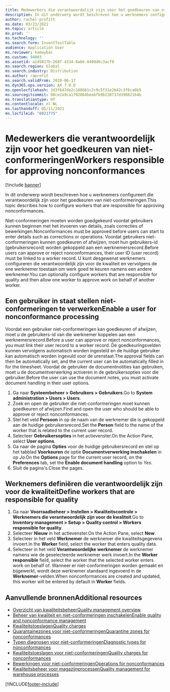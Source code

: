 ```yaml
---
title: Medewerkers die verantwoordelijk zijn voor het goedkeuren van niet-conformeringen
description: In dit onderwerp wordt beschreven hoe u werknemers configureert die verantwoordelijk zijn voor het goedkeuren van niet-conformeringen.
author: rachel-profitt
ms.date: 03/23/2021
ms.topic: article
ms.prod: ''
ms.technology: ''
ms.search.form: InventTestTable
audience: Application User
ms.reviewer: kamaybac
ms.custom: 94003
ms.assetid: a1d9417b-268f-4334-8ab6-8499d6c3acf0
ms.search.region: Global
ms.search.industry: Distribution
ms.author: raprofit
ms.search.validFrom: 2020-06-17
ms.dyn365.ops.version: AX 7.0.0
ms.openlocfilehash: 2d3f647de2c188661c2c9c5f31e2642c3f8ca0b5
ms.sourcegitcommit: 08ce2a9ca1f02064beabfb9b228717d39882164b
ms.translationtype: HT
ms.contentlocale: nl-NL
ms.lasthandoff: 05/11/2021
ms.locfileid: "6021775"
---
```

# <a name="workers-responsible-for-approving-nonconformances"></a><span data-ttu-id="83cb1-103">Medewerkers die verantwoordelijk zijn voor het goedkeuren van niet-conformeringen</span><span class="sxs-lookup"><span data-stu-id="83cb1-103">Workers responsible for approving nonconformances</span></span>

[!include [banner](../includes/banner.md)]

<span data-ttu-id="83cb1-104">In dit onderwerp wordt beschreven hoe u werknemers configureert die verantwoordelijk zijn voor het goedkeuren van niet-conformeringen.</span><span class="sxs-lookup"><span data-stu-id="83cb1-104">This topic describes how to configure workers that are responsible for approving nonconformances.</span></span>

<span data-ttu-id="83cb1-105">Niet-conformeringen moeten worden goedgekeurd voordat gebruikers kunnen beginnen met het invoeren van details, zoals correcties of bewerkingen.</span><span class="sxs-lookup"><span data-stu-id="83cb1-105">Nonconformances must be approved before users can start to enter details such as corrections or operations.</span></span> <span data-ttu-id="83cb1-106">Voordat gebruikers niet-conformeringen kunnen goedkeuren of afwijzen, moet hun gebruikers-id (gebruikersrecord) worden gekoppeld aan een werknemersrecord.</span><span class="sxs-lookup"><span data-stu-id="83cb1-106">Before users can approve or reject nonconformances, their user ID (user record) must be linked to a worker record.</span></span> <span data-ttu-id="83cb1-107">U kunt desgewenst werknemers configureren die verantwoordelijk zijn voor de kwaliteit en vervolgens de ene werknemer toestaan om werk goed te keuren namens een andere werknemer.</span><span class="sxs-lookup"><span data-stu-id="83cb1-107">You can optionally configure workers that are responsible for quality and then allow one worker to approve work on behalf of another worker.</span></span>

## <a name="enable-a-user-for-nonconformance-processing"></a><span data-ttu-id="83cb1-108">Een gebruiker in staat stellen niet-conformeringen te verwerken</span><span class="sxs-lookup"><span data-stu-id="83cb1-108">Enable a user for nonconformance processing</span></span>

<span data-ttu-id="83cb1-109">Voordat een gebruiker niet-conformeringen kan goedkeuren of afwijzen, moet u de gebruikers-id van die werknemer koppelen aan een werknemersrecord.</span><span class="sxs-lookup"><span data-stu-id="83cb1-109">Before a user can approve or reject nonconformances, you must link their user record to a worker record.</span></span> <span data-ttu-id="83cb1-110">De goedkeuringsvelden kunnen vervolgens automatisch worden ingesteld en de huidige gebruiker kan automatisch worden ingevuld voor de urenstaat.</span><span class="sxs-lookup"><span data-stu-id="83cb1-110">The approval fields can then be automatically set, and the current user can be automatically filled in for the timesheet.</span></span> <span data-ttu-id="83cb1-111">Voordat de gebruiker de documentnotities kan gebruiken, moet u de documentverwerking activeren in de gebruikersopties voor die gebruiker.</span><span class="sxs-lookup"><span data-stu-id="83cb1-111">Before the user can use the document notes, you must activate document handling in their user options.</span></span>

1. <span data-ttu-id="83cb1-112">Ga naar **Systeembeheer \> Gebruikers \> Gebruikers**.</span><span class="sxs-lookup"><span data-stu-id="83cb1-112">Go to **System administration \> Users \> Users**.</span></span>
1. <span data-ttu-id="83cb1-113">Zoek en open de gebruiker die niet-conformeringen moet kunnen goedkeuren of afwijzen.</span><span class="sxs-lookup"><span data-stu-id="83cb1-113">Find and open the user who should be able to approve or reject nonconformances.</span></span>
1. <span data-ttu-id="83cb1-114">Stel het veld **Persoon** in op de naam van de werknemer die is gekoppeld aan de huidige gebruikersrecord.</span><span class="sxs-lookup"><span data-stu-id="83cb1-114">Set the **Person** field to the name of the worker that is related to the current user record.</span></span>
1. <span data-ttu-id="83cb1-115">Selecteer **Gebruikersopties** in het actievenster.</span><span class="sxs-lookup"><span data-stu-id="83cb1-115">On the Action Pane, select **User options**.</span></span>
1. <span data-ttu-id="83cb1-116">Ga naar de pagina **Opties** voor de huidige gebruikersrecord en stel op het tabblad **Voorkeuren** de optie **Documentverwerking inschakelen** in op *Ja*.</span><span class="sxs-lookup"><span data-stu-id="83cb1-116">On the **Options** page for the current user record, on the **Preferences** tab, set the **Enable document handling** option to *Yes*.</span></span>
1. <span data-ttu-id="83cb1-117">Sluit de pagina's.</span><span class="sxs-lookup"><span data-stu-id="83cb1-117">Close the pages.</span></span>

## <a name="define-workers-that-are-responsible-for-quality"></a><span data-ttu-id="83cb1-118">Werknemers definiëren die verantwoordelijk zijn voor de kwaliteit</span><span class="sxs-lookup"><span data-stu-id="83cb1-118">Define workers that are responsible for quality</span></span>

1. <span data-ttu-id="83cb1-119">Ga naar **Voorraadbeheer \> Instellen \> Kwaliteitscontrole \> Werknemers die verantwoordelijk zijn voor de kwaliteit**.</span><span class="sxs-lookup"><span data-stu-id="83cb1-119">Go to **Inventory management \> Setup \> Quality control \> Workers responsible for quality**.</span></span>
2. <span data-ttu-id="83cb1-120">Selecteer **Nieuw** in het actievenster.</span><span class="sxs-lookup"><span data-stu-id="83cb1-120">On the Action Pane, select **New**.</span></span>
3. <span data-ttu-id="83cb1-121">Selecteer in het veld **Werknemer** de werknemer die kwaliteitsgegevens invoert.</span><span class="sxs-lookup"><span data-stu-id="83cb1-121">In the **Worker** field, select the worker that enters quality data.</span></span>
4. <span data-ttu-id="83cb1-122">Selecteer in het veld **Verantwoordelijke werknemer** de werknemer namens wie de geselecteerde werknemer werk invoert.</span><span class="sxs-lookup"><span data-stu-id="83cb1-122">In the **Worker responsible** field, select the worker that the selected worker enters work on behalf of.</span></span> <span data-ttu-id="83cb1-123">Wanneer er niet-conformeringen worden gemaakt en bijgewerkt, wordt deze werknemer standaard ingevoerd in de **Werknemer**-velden.</span><span class="sxs-lookup"><span data-stu-id="83cb1-123">When nonconformances are created and updated, this worker will be entered by default in **Worker** fields.</span></span>

## <a name="additional-resources"></a><span data-ttu-id="83cb1-124">Aanvullende bronnen</span><span class="sxs-lookup"><span data-stu-id="83cb1-124">Additional resources</span></span>

- [<span data-ttu-id="83cb1-125">Overzicht van kwaliteitsbeheer</span><span class="sxs-lookup"><span data-stu-id="83cb1-125">Quality management overview</span></span>](quality-management-processes.md)
- [<span data-ttu-id="83cb1-126">Beheer van kwaliteit en niet-conformeringen inschakelen</span><span class="sxs-lookup"><span data-stu-id="83cb1-126">Enable quality and nonconformance management</span></span>](enable-quality-management.md)
- [<span data-ttu-id="83cb1-127">Kwaliteitstoeslagen</span><span class="sxs-lookup"><span data-stu-id="83cb1-127">Quality charges</span></span>](quality-charges.md)
- [<span data-ttu-id="83cb1-128">Quarantainezones voor niet-conformeringen</span><span class="sxs-lookup"><span data-stu-id="83cb1-128">Quarantine zones for nonconformances</span></span>](quality-quarantine-zones.md)
- [<span data-ttu-id="83cb1-129">Typen diagnosen voor niet-conformeringen</span><span class="sxs-lookup"><span data-stu-id="83cb1-129">Diagnostic types for nonconformances</span></span>](quality-diagnostic-types.md)
- [<span data-ttu-id="83cb1-130">Kwaliteitstoeslagen voor niet-conformeringen</span><span class="sxs-lookup"><span data-stu-id="83cb1-130">Quality charges for nonconformances</span></span>](quality-charges.md)
- [<span data-ttu-id="83cb1-131">Bewerkingen voor niet-conformeringen</span><span class="sxs-lookup"><span data-stu-id="83cb1-131">Operations for nonconformances</span></span>](quality-operations.md)
- [<span data-ttu-id="83cb1-132">Kwaliteitsbeheer voor magazijnprocessen</span><span class="sxs-lookup"><span data-stu-id="83cb1-132">Quality management for warehouse processes</span></span>](quality-management-for-warehouses-processes.md)

[!INCLUDE[footer-include](../../includes/footer-banner.md)]
